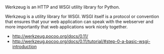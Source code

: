 Werkzeug is an HTTP and WSGI utility library for Python.

Werkzeug is a utility library for WSGI. WSGI itself is a protocol or convention that ensures that your web application can speak with the webserver and more importantly that web applications work nicely together.

 - http://werkzeug.pocoo.org/docs/0.11/
 - http://werkzeug.pocoo.org/docs/0.11/tutorial/#step-0-a-basic-wsgi-introduction